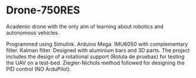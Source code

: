 # Drone-750RES
Academic drone with the only aim of learning about robotics and autonomous vehicles. 

Programmed using Simulink.
Arduino Mega.
IMU6050 with complementary filter.
Kalman filter.
Designed with aluminium bars and 3D parts.
The project includes the design of a rotational support (Rotula de pruebas) for testing the UAV on a test-bed.
Ziegler-Nichols method followed for designing the PID control (NO ArduPilot).
